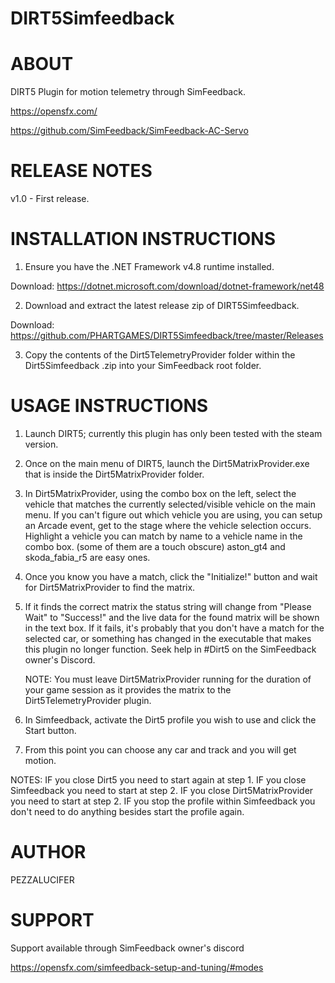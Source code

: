 # DIRT5Simfeedback


ABOUT
=====
DIRT5 Plugin for motion telemetry through SimFeedback.

https://opensfx.com/

https://github.com/SimFeedback/SimFeedback-AC-Servo


RELEASE NOTES
=============
v1.0 - First release.


INSTALLATION INSTRUCTIONS 
=========================

1. Ensure you have the .NET Framework v4.8 runtime installed.

Download: https://dotnet.microsoft.com/download/dotnet-framework/net48

2. Download and extract the latest release zip of DIRT5Simfeedback.

Download: https://github.com/PHARTGAMES/DIRT5Simfeedback/tree/master/Releases

3. Copy the contents of the Dirt5TelemetryProvider folder within the Dirt5Simfeedback .zip into your SimFeedback root folder.


USAGE INSTRUCTIONS 
==================

1. Launch DIRT5; currently this plugin has only been tested with the steam version.

2. Once on the main menu of DIRT5, launch the Dirt5MatrixProvider.exe that is inside the Dirt5MatrixProvider folder.

3. In Dirt5MatrixProvider, using the combo box on the left, select the vehicle that matches the currently selected/visible vehicle on the main menu. If you can't figure out which vehicle you are using, you
can setup an Arcade event, get to the stage where the vehicle selection occurs. Highlight a vehicle you can match by name to a vehicle name in the combo box. (some of them are a touch obscure) aston_gt4 and
skoda_fabia_r5 are easy ones.

4. Once you know you have a match, click the "Initialize!" button and wait for Dirt5MatrixProvider to find the matrix.

5. If it finds the correct matrix the status string will change from "Please Wait" to "Success!" and the live data for the found matrix will be shown in the text box.
   If it fails, it's probably that you don't have a match for the selected car, or something has changed in the executable that makes this plugin no longer function. Seek help in #Dirt5 on the SimFeedback owner's Discord.

   NOTE: You must leave Dirt5MatrixProvider running for the duration of your game session as it provides the matrix to the Dirt5TelemetryProvider plugin.

7. In Simfeedback, activate the Dirt5 profile you wish to use and click the Start button.

8. From this point you can choose any car and track and you will get motion.


NOTES:
IF you close Dirt5 you need to start again at step 1.
IF you close Simfeedback you need to start at step 2.
IF you close Dirt5MatrixProvider you need to start at step 2.
IF you stop the profile within Simfeedback you don't need to do anything besides start the profile again.


AUTHOR
======

PEZZALUCIFER


SUPPORT
=======

Support available through SimFeedback owner's discord

https://opensfx.com/simfeedback-setup-and-tuning/#modes
